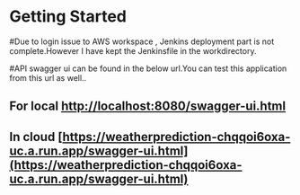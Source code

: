 # Getting Started

#Due to login issue to AWS workspace , Jenkins deployment part is not complete.However I have kept the Jenkinsfile in the workdirectory.

#API swagger ui can be found in the below url.You can test this application from this url as well..

## For local [http://localhost:8080/swagger-ui.html](http://localhost:8080/swagger-ui.html)

## In cloud [https://weatherprediction-chqqoi6oxa-uc.a.run.app/swagger-ui.html](https://weatherprediction-chqqoi6oxa-uc.a.run.app/swagger-ui.html)

